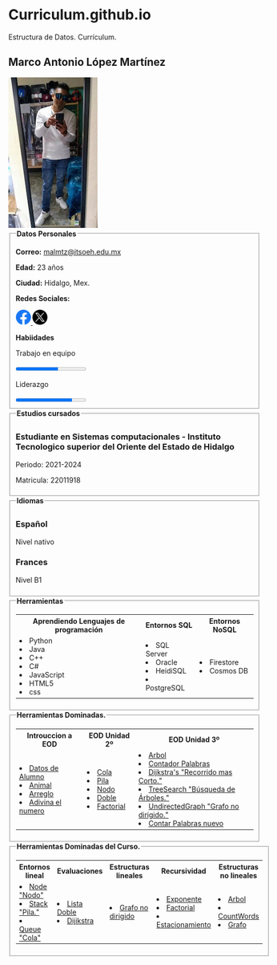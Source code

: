 # Curriculum.github.io
Estructura de Datos. Currículum.
<html lang="es"> <!--esto SIRVE PARA EL IDIOMA Ñ :D-->
<!--esto es un comentario :D-->
<head>
    <meta charset="UTF-8">
    <meta name="viewport" content="width=device-width, initial-scale=1.0">
    <link rel="stylesheet" href="style/style.css">
    <title>Curriculum</title>
    <script type="text/javascript">
        function popUp(URL) {
            window.open(URL, 'Nombre de la ventana', 'toolbar=0,scrollbars=0,location=0,statusbar=0,menubar=0,resizable=1,width=600,height=400,left = 390,top = 50');
        }
    </script>
</head>
<!--esto es un comentario Es de seccion :D-->
<body> <!--esto es EL CUERPO :D-->
    <!--Esto es un comentario seccion al igual que el anterior-->
    <section id="presentacion">
        <H2>Marco Antonio López Martínez</H2>
        <div class="perfil">
            <img class="perfil" src="Resources/Redes/M-Antonio.jpeg" alt="Fotografía de Toño" />
        </div>
        <fieldset> <!--esto es OTRA FILA :D-->
            <legend><strong>Datos Personales</strong></legend>
            <p><strong>Correo:</strong>
                <a href="https://www.google.com/intl/es/gmail/about/" target="_blank">malmtz@itsoeh.edu.mx</a>
            </p>
            <p><strong>Edad:</strong>
                <a>23 años</a>
            </p>
            <p><strong>Ciudad:</strong>
                <a>Hidalgo, Mex.</a>
            </p>
            <section class="redes">
                <p><strong>Redes Sociales:</strong></p>
                <a href="https://www.facebook.com/PedLpzz/" target="_blank">
                    <img src="Resources/Redes/Facebook-logo.png" width="30" alt="@Alx.M.Antoni" />
                </a>
                <a title="Linkedin" href="https://www.twitter.com/Alx.M.Antoni/" target="_blank">
                    <img src="Resources/Redes/twitterXlogo.png" width="30" alt="Alx.M.Antoni" />
                </a>
            </section>
            <section class="Habiidades">
                <p><strong>Habiidades</strong></p>
                <p>Trabajo en equipo</p>
                <progress value="60" max="100"></progress> 
                <p>Liderazgo</p>
                <progress value="80" max="100"></progress>
            </section>
        </fieldset> <!--esto es PARA LA SECCION :D-->
    </section>
    <!--Esto es un comentario seccion ;DDD -->
    <section id="contenido">
        <!-- EL ID CONTENIDO ES TODO LO DEL IZQUIERDO -->
        <fieldset>
            <legend><strong>Estudios cursados</strong></legend>
            <h3>Estudiante en Sistemas computacionales - Instituto Tecnologico superior del Oriente del Estado de
                Hidalgo</h3>
            <p>Periodo: 2021-2024</p>
            <p>Matricula: 22011918</p>
        </fieldset>
        <fieldset>
            <legend><strong>Idiomas</strong></legend>
            <div id="idioma">
                <div class="col">
                    <h3>Español</h3>
                    <p>Nivel nativo</p>
                </div> <!--esto es LA DIVICION  :D-->
                <div class="col">
                    <h3>Frances</h3>
                    <p>Nivel B1</p>
                </div>
            </div>
        </fieldset>
        <fieldset>
            <legend><strong>Herramientas</strong></legend>
            <table>
                <tr>
                    <th scope="col"><strong>Aprendiendo Lenguajes de programación</strong></th>
                    <th scope="col"><strong>Entornos SQL</strong></th>
                    <th scope="col"><strong>Entornos NoSQL</strong></th>
                </tr>
                <tr>
                    <td>
                        <li>Python</li>
                        <li>Java</li>
                        <li>C++</li>
                        <li>C#</li>
                        <li>JavaScript</li>
                        <li>HTML5</li>
                        <li>css</li>
                    </td>
                    <td>
                        <li>SQL Server</li>
                        <li>Oracle</li>
                        <li>HeidiSQL</li>
                        <li>PostgreSQL</li>
                    </td>
                    <td>
                        <li>Firestore</li>
                        <li>Cosmos DB</li>
                    </td>
                </tr>
            </table>
        </fieldset>
        <fieldset>
            <legend><strong>Herramientas Dominadas.</strong></legend>
            <table>
                <tr>
                    <th scope="col"><strong>Introuccion a EOD</strong></th>
                    <th scope="col"><strong>EOD Unidad 2º</strong></th>
                    <th scope="col"><strong>EOD Unidad 3º</strong></th>
                </tr>
                <tr>
                    <td>
                        <li><a href="javascript:popUp('poo.html')">Datos de Alumno</a></li>
                        <li><a href="javascript:popUp('animal.html')">Animal</a></li>
                        <li><a href="javascript:popUp('lenguaje.html')">Arreglo</a></li>
                        <li><a href="javascript:popUp('Adivinas.html')">Adivina el numero</a></li>
                    </td>
                    <td>
                        <li><a href="javascript:popUp('cola.html')">Cola</a></li>
                        <li><a href="javascript:popUp('pila.html')">Pila</a></li>
                        <li><a href="javascript:popUp('nodo.html')">Nodo</a></li>
                        <li><a href="javascript:popUp('doble.html')">Doble</a></li>
                        <li><a href="javascript:popUp('Factorial.html')">Factorial</a></li>
                    </td>
                    <td>
                        <li><a href="javascript:popUp('TreeSearch.html')">Arbol</a></li>
                        <li><a  href="javascript:popUp('CountWords.html')"> Contador Palabras</a></li>
                        <li><a  href="javascript:popUp('dijkstra.html')">Dijkstra's "Recorrido mas Corto."</a></li>
                        <li><a  href="javascript:popUp('TreeSearch.html')">TreeSearch "Búsqueda de Árboles."</a></li>
                        <li><a  href="javascript:popUp('UndirectedGraph.html')">UndirectedGraph "Grafo no dirigido."</a></li>
                        <li><a  href="javascript:popUp('CountWords_New.html')">Contar Palabras nuevo</a></li>
                    </td>
                </tr>
            </table>
        </fieldset>
        <fieldset>
            <legend><strong>Herramientas Dominadas del Curso.</strong></legend>
            <table>
                <tr>
                    <th scope="col"><strong>Entornos lineal</strong></th>
                    <th scope="col"><strong>Evaluaciones</strong></th>
                    <th scope="col"><strong>Estructuras lineales</strong></th>
                    <th scope="col"><strong>Recursividad</strong></th>
                    <th scope="col"><strong>Estructuras no lineales</strong></th>
                </tr>
                <tr>
                    <td>
                        <li><a  href="javascript:popUp('Node.html')">Node "Nodo"</a></li>
                        <li><a  href="javascript:popUp('stack.html')">Stack "Pila."</a></li>
                        <li><a  href="javascript:popUp('queue.html')">Queue "Cola"</a></li>
                    </td>
                    <td>
                        <li><a  href="javascript:popUp('listaDoble.html')">Lista Doble</a></li> 
                        <li><a  href="javascript:popUp('dijkstra.html')">Dijikstra</a></li>
                    </td>
                    <td>
                        <li><a  href="javascript:popUp('GrafoNoDirigido.html')">Grafo no dirigido</a></li>
                    </td>
                    <td>
                        <li><a  href="javascript:popUp('Exponente.html')">Exponente</a></li>     
                        <li><a  href="javascript:popUp('Factorial.html')">Factorial</a></li>
                        <li><a  href="javascript:popUp('Estacionamiento.html')">Estacionamiento</a></li>
                    </td>
                    <td>
                        <li><a  href="javascript:popUp('Arbol.html')">Arbol</a></li>     
                        <li><a  href="javascript:popUp('CountWords.html')">CountWords</a></li>
                        <li><a  href="javascript:popUp('Grafo.html')">Grafo</a></li>    
                    </td>
                </tr>
            </table>
        </fieldset>
    </section>
</body>
</html>
